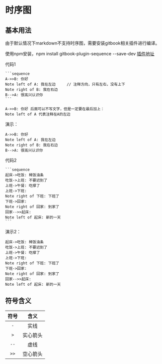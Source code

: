 
# 时序图

## 基本用法

由于默认情况下markdown不支持时序图，需要安装gitbook相关插件进行编译。

使用npm安装，npm install gitbook-plugin-sequence --save-dev [插件地址](https://www.npmjs.com/package/gitbook-plugin-sequence)

代码1

    ```sequence
    A->>B: 你好
    Note left of A: 我在左边     // 注释方向，只有左右，没有上下
    Note right of B: 我在右边
    B-->A: 很高兴认识你
    ```

    A->>B: 你好 后面可以不写文字，但是一定要在最后加上：
    Note left of A 代表注释在A的左边

演示：

```sequence
A->>B: 你好
Note left of A: 我在左边
Note right of B: 我在右边
B-->A: 很高兴认识你
```

代码2

    ```sequence
    起床->吃饭: 稀饭油条
    吃饭->上班: 不要迟到了
    上班->午餐: 吃撑了
    上班->下班:
    Note right of 下班: 下班了
    下班->回家:
    Note right of 回家: 到家了
    回家-->>起床:
    Note left of 起床: 新的一天
    ```

演示2：

```sequence
起床->吃饭: 稀饭油条
吃饭->上班: 不要迟到了
上班->午餐: 吃撑了
上班->下班:
Note right of 下班: 下班了
下班->回家:
Note right of 回家: 到家了
回家-->>起床:
Note left of 起床: 新的一天
```

## 符号含义

|符号|含义|
|:-:|:-:|
|`-`|实线|
|`>`|实心箭头|
|`--`|虚线|
|`>>`|空心箭头|
